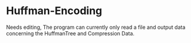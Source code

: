 # Huffman-Encoding
Needs editing, The program can currently only read a file and output data concerning the HuffmanTree and Compression Data. 
